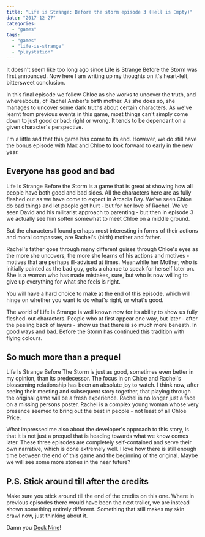 ```yaml
---
title: "Life is Strange: Before the storm episode 3 (Hell is Empty)"
date: "2017-12-27"
categories: 
  - "games"
tags: 
  - "games"
  - "life-is-strange"
  - "playstation"
---
```


It doesn't seem like too long ago since Life is Strange Before the Storm was first announced. Now here I am writing up my thoughts on it's heart-felt, bittersweet conclusion.

In this final episode we follow Chloe as she works to uncover the truth, and whereabouts, of Rachel Amber's birth mother. As she does so, she manages to uncover some dark truths about certain characters. As we've learnt from previous events in this game, most things can't simply come down to just good or bad; right or wrong. It tends to be dependant on a given character's perspective.

I'm a little sad that this game has come to its end. However, we do still have the bonus episode with Max and Chloe to look forward to early in the new year.

## Everyone has good and bad

Life Is Strange Before the Storm is a game that is great at showing how all people have both good and bad sides. All the characters here are as fully fleshed out as we have come to expect in Arcadia Bay. We've seen Chloe do bad things and let people get hurt - but for her love of Rachel. We've seen David and his militarist approach to parenting - but then in episode 3 we actually see him soften somewhat to meet Chloe on a middle ground.

But the characters I found perhaps most interesting in forms of their actions and moral compasses, are Rachel's (birth) mother and father.

Rachel's father goes through many different guises through Chloe's eyes as the more she uncovers, the more she learns of his actions and motives - motives that are perhaps ill-advised at times. Meanwhile her Mother, who is initially painted as the bad guy, gets a chance to speak for herself later on. She is a woman who has made mistakes, sure, but who is now willing to give up everything for what she feels is right.

You will have a hard choice to make at the end of this episode, which will hinge on whether you want to do what's right, or what's good.

The world of Life Is Strange is well known now for its ability to show us fully fleshed-out characters. People who at first appear one way, but later - after the peeling back of layers - show us that there is so much more beneath. In good ways and bad. Before the Storm has continued this tradition with flying colours.

## So much more than a prequel

Life Is Strange Before The Storm is just as good, sometimes even better in my opinion, than its predecessor. The focus in on Chloe and Rachel's blossoming relationship has been an absolute joy to watch. I think now, after seeing their meeting and subsequent story together, that playing through the original game will be a fresh experience. Rachel is no longer just a face on a missing persons poster. Rachel is a complex young woman whose very presence seemed to bring out the best in people - not least of all Chloe Price.

What impressed me also about the developer's approach to this story, is that it is not just a prequel that is heading towards what we know comes later. These three episodes are completely self-contained and serve their own narrative, which is done extremely well. I love how there is still enough time between the end of this game and the beginning of the original. Maybe we will see some more stories in the near future?

## P.S. Stick around till after the credits

Make sure you stick around till the end of the credits on this one. Where in previous episodes there would have been the next trailer, we are instead shown something entirely different. Something that still makes my skin crawl now, just thinking about it.

Damn you [Deck Nine](http://deckninegames.com/)!
